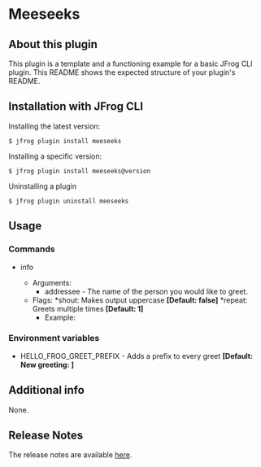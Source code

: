 # Meeseeks

## About this plugin

This plugin is a template and a functioning example for a basic JFrog CLI plugin.
This README shows the expected structure of your plugin's README.

## Installation with JFrog CLI

Installing the latest version:

`$ jfrog plugin install meeseeks`

Installing a specific version:

`$ jfrog plugin install meeseeks@version`

Uninstalling a plugin

`$ jfrog plugin uninstall meeseeks`

## Usage

### Commands

* info

  * Arguments:
    * addressee - The name of the person you would like to greet.
  * Flags:
        *shout: Makes output uppercase **[Default: false]**
        *repeat: Greets multiple times **[Default: 1]**
    * Example:

### Environment variables

* HELLO_FROG_GREET_PREFIX - Adds a prefix to every greet **[Default: New greeting: ]**

## Additional info

None.

## Release Notes

The release notes are available [here](RELEASE.md).
